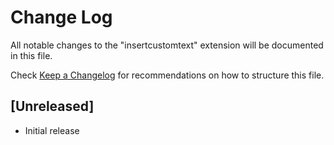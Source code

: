 # Change Log

All notable changes to the "insertcustomtext" extension will be documented in this file.

Check [Keep a Changelog](http://keepachangelog.com/) for recommendations on how to structure this file.

## [Unreleased]

- Initial release